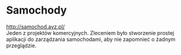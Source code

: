 # Samochody

http://samochod.ayz.pl/ <br/>
Jeden z projektów komercyjnych. Zleceniem było stworzenie prostej aplikacji do zarządzania samochodami, aby nie zapomnieć o żadnym przeglądzie.
